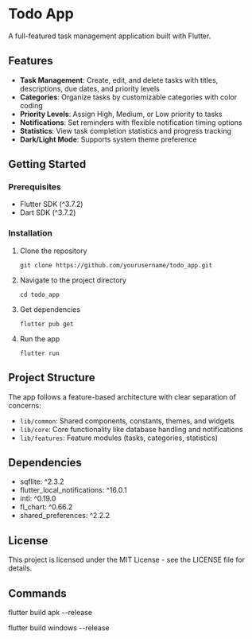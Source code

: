 # Todo App

A full-featured task management application built with Flutter.

## Features

- **Task Management**: Create, edit, and delete tasks with titles, descriptions, due dates, and priority levels
- **Categories**: Organize tasks by customizable categories with color coding
- **Priority Levels**: Assign High, Medium, or Low priority to tasks
- **Notifications**: Set reminders with flexible notification timing options
- **Statistics**: View task completion statistics and progress tracking
- **Dark/Light Mode**: Supports system theme preference

## Getting Started

### Prerequisites

- Flutter SDK (^3.7.2)
- Dart SDK (^3.7.2)

### Installation

1. Clone the repository
   ```
   git clone https://github.com/yourusername/todo_app.git
   ```

2. Navigate to the project directory
   ```
   cd todo_app
   ```

3. Get dependencies
   ```
   flutter pub get
   ```

4. Run the app
   ```
   flutter run
   ```

## Project Structure

The app follows a feature-based architecture with clear separation of concerns:

- `lib/common`: Shared components, constants, themes, and widgets
- `lib/core`: Core functionality like database handling and notifications
- `lib/features`: Feature modules (tasks, categories, statistics)

## Dependencies

- sqflite: ^2.3.2
- flutter_local_notifications: ^16.0.1
- intl: ^0.19.0
- fl_chart: ^0.66.2
- shared_preferences: ^2.2.2

## License

This project is licensed under the MIT License - see the LICENSE file for details.

## Commands

flutter build apk --release

flutter build windows --release
